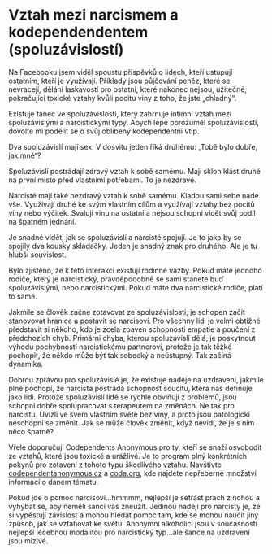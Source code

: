 # Vztah mezi narcismem a kodependendentem (spoluzávislostí)


Na Facebooku jsem viděl spoustu příspěvků o lidech, kteří ustupují ostatním, kteří je využívají. Příklady jsou půjčování peněz, které se nevracejí, dělání laskavostí pro ostatní, které nakonec nejsou, užitečné, pokračující toxické vztahy kvůli pocitu viny z toho, že jste „chladný“.

Existuje tanec ve spoluzávislosti, který zahrnuje intimní vztah mezi spoluzávislými a narcistickými typy. Abych lépe porozuměl spoluzávislosti, dovolte mi podělit se o svůj oblíbený kodependentní vtip.

Dva spoluzávislí mají sex. V dosvitu jeden říká druhému: „Tobě bylo dobře, jak mně“?

Spoluzávislí postrádají zdravý vztah k sobě samému. Mají sklon klást druhé na první místo před vlastními potřebami. To je nezdravé.

Narcisté mají také nezdravý vztah k sobě samému. Kladou sami sebe nade vše. Využívají druhé ke svým vlastním cílům a využívají vztahy bez pocitů viny nebo výčitek. Svalují vinu na ostatní a nejsou schopni vidět svůj podíl na špatném jednání.

Je snadné vidět, jak se spoluzávislí a narcisté spojují. Je to jako by se spojily dva kousky skládačky. Jeden je snadný znak pro druhého. Ale je tu hlubší souvislost.

Bylo zjištěno, že k této interakci existují rodinné vazby. Pokud máte jednoho rodiče, který je narcistický, pravděpodobně se sami stanete buď spoluzávislými, nebo narcistickými. Pokud máte dva narcistické rodiče, platí to samé.

Jakmile se člověk začne zotavovat ze spoluzávislosti, je schopen začít stanovovat hranice a postavit se narcisovi. Pro všechny lidi je velmi obtížné představit si někoho, kdo je zcela zbaven schopnosti empatie a poučení z předchozích chyb. Primární chyba, kterou spoluzávislí dělá, je poskytnout výhodu pochybností narcistickému partnerovi, protože je tak těžké pochopit, že někdo může být tak sobecký a neústupný. Tak začíná dynamika.

Dobrou zprávou pro spoluzávislé je, že existuje naděje na uzdravení, jakmile plně pochopí, že narcista postrádá schopnost soucitu, která nás definuje jako lidi. Protože spoluzávislí lidé se rychle obviňují z problémů, jsou schopni dobře spolupracovat s terapeutem na změnách. Ne tak pro narcistu. Uvízli ve svém vlastním světě bez viny, a proto jsou patologickí neschopní se změnit. Jak se může člověk změnit, když nevidí, že je s ním něco špatně?

Vřele doporučuji Codependents Anonymous pro ty, kteří se snaží osvobodit ze vztahů, které jsou toxické a urážlivé. Je to program plný konkrétních pokynů pro zotavení z tohoto typu škodlivého vztahu. Navštivte [codependentanonymous.cz](http://codependentanonymous.cz/beta/) a [coda.org](https://coda-org.translate.goog/meeting-materials/twelve-steps/?_x_tr_sl=en&_x_tr_tl=cs&_x_tr_hl=cs&_x_tr_pto=wapp), kde najdete nepřeberné množství informací o daném tématu.

Pokud jde o pomoc narcisovi...hmmmm, nejlepší je setřást prach z nohou a vyhýbat se, aby neměli šanci vás zneužít. Jedinou nadějí pro narcisty je, že si vypěstují závislost a mohou hledat pomoc tam, kde se mohou naučit jiný způsob, jak se vztahovat ke světu. Anonymní alkoholici jsou v současnosti nejlepší léčebnou modalitou pro narcistický typ...ale šance na uzdravení jsou mizivé.

